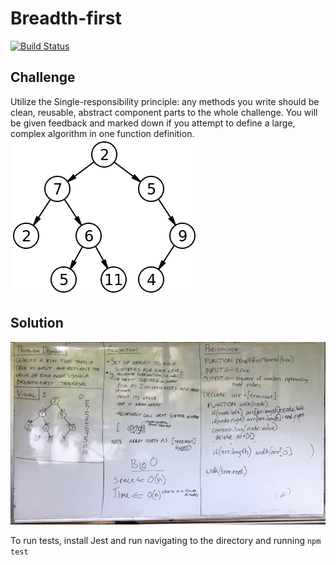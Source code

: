 # Breadth-first
[![Build Status](https://travis-ci.com/OviParasca/data-structures-and-algorithms.svg?branch=master)](https://travis-ci.com/OviParasca/data-structures-and-algorithms)

## Challenge
<!-- Description of the challenge -->
Utilize the Single-responsibility principle: any methods you write should be clean, reusable, abstract component parts to the whole challenge. You will be given feedback and marked down if you attempt to define a large, complex algorithm in one function definition.
![example image](assets/binary-tree.png)

## Solution
<!-- Embedded whiteboard image -->
![whiteboard image](assets/breadth-first-traversal.jpg)

To run tests, install Jest and run navigating to the directory and running ```npm test```
